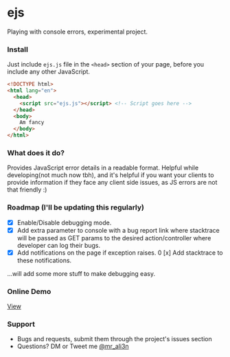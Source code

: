 # ejs
Playing with console errors, experimental project.

### Install
Just include `ejs.js` file in the `<head>` section of your page, before you include any other JavaScript.

```html
<!DOCTYPE html>
<html lang="en">
  <head>
    <script src="ejs.js"></script> <!-- Script goes here -->
  </head>
  <body>
    Am fancy
  </body>
</html>
```

### What does it do?
Provides JavaScript error details in a readable format. Helpful while developing(not much now tbh), and it's helpful if you want your clients to provide information if they 
face any client side issues, as JS errors are not that friendly :)

### Roadmap (I'll be updating this regularly)
- [x] Enable/Disable debugging mode.
- [x] Add extra parameter to console with a bug report link where stacktrace will be passed as GET params to the desired action/controller where developer can log their bugs.
- [x] Add notifications on the page if exception raises.
0 [x] Add stacktrace to these notifications.

...will add some more stuff to make debugging easy.

### Online Demo
[View](https://i-break-codes.github.io/ejs/)

### Support
- Bugs and requests, submit them through the project's issues section
- Questions? DM or Tweet me [@mr_ali3n](https://twitter.com/mr_ali3n)
